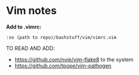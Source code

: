 # Vim notes

**Add to .vimrc:**
```
:so (path to repo)/bashstuff/vim/vimrc.vim
```

TO READ AND ADD: 
 * https://github.com/nvie/vim-flake8 to the system
 * https://github.com/tpope/vim-pathogen
